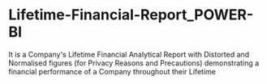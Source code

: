 # Lifetime-Financial-Report_POWER-BI
It is a Company's Lifetime Financial Analytical Report with Distorted and Normalised figures (for Privacy Reasons and Precautions) demonstrating a financial performance of a Company throughout their Lifetime
